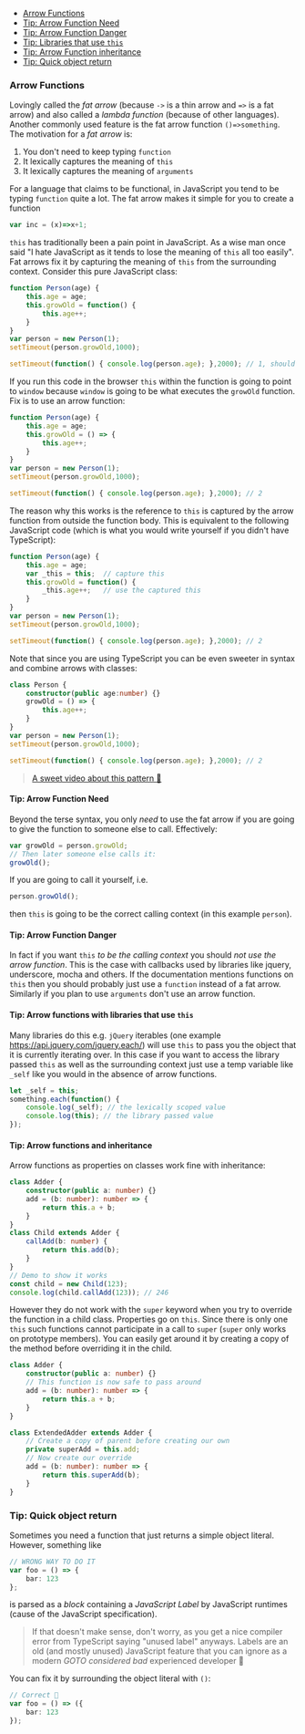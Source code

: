 * [Arrow Functions](#arrow-functions)
* [Tip: Arrow Function Need](#tip-arrow-function-need)
* [Tip: Arrow Function Danger](#tip-arrow-function-danger)
* [Tip: Libraries that use `this`](#tip-arrow-functions-with-libraries-that-use-this)
* [Tip: Arrow Function inheritance](#tip-arrow-functions-and-inheritance)
* [Tip: Quick object return](#tip-quick-object-return)

### Arrow Functions

Lovingly called the *fat arrow* (because `->` is a thin arrow and `=>` is a fat arrow) and also called a *lambda function* (because of other languages). Another commonly used feature is the fat arrow function `()=>something`. The motivation for a *fat arrow* is:
1. You don't need to keep typing `function`
2. It lexically captures the meaning of `this`
2. It lexically captures the meaning of `arguments`

For a language that claims to be functional, in JavaScript you tend to be typing `function` quite a lot. The fat arrow makes it simple for you to create a function
```ts
var inc = (x)=>x+1;
```
`this` has traditionally been a pain point in JavaScript. As a wise man once said "I hate JavaScript as it tends to lose the meaning of `this` all too easily". Fat arrows fix it by capturing the meaning of `this` from the surrounding context. Consider this pure JavaScript class:

```ts
function Person(age) {
    this.age = age;
    this.growOld = function() {
        this.age++;
    }
}
var person = new Person(1);
setTimeout(person.growOld,1000);

setTimeout(function() { console.log(person.age); },2000); // 1, should have been 2
```
If you run this code in the browser `this` within the function is going to point to `window` because `window` is going to be what executes the `growOld` function. Fix is to use an arrow function:
```ts
function Person(age) {
    this.age = age;
    this.growOld = () => {
        this.age++;
    }
}
var person = new Person(1);
setTimeout(person.growOld,1000);

setTimeout(function() { console.log(person.age); },2000); // 2
```
The reason why this works is the reference to `this` is captured by the arrow function from outside the function body. This is equivalent to the following JavaScript code (which is what you would write yourself if you didn't have TypeScript):
```ts
function Person(age) {
    this.age = age;
    var _this = this;  // capture this
    this.growOld = function() {
        _this.age++;   // use the captured this
    }
}
var person = new Person(1);
setTimeout(person.growOld,1000);

setTimeout(function() { console.log(person.age); },2000); // 2
```
Note that since you are using TypeScript you can be even sweeter in syntax and combine arrows with classes:
```ts
class Person {
    constructor(public age:number) {}
    growOld = () => {
        this.age++;
    }
}
var person = new Person(1);
setTimeout(person.growOld,1000);

setTimeout(function() { console.log(person.age); },2000); // 2
```

> [A sweet video about this pattern 🌹](https://egghead.io/lessons/typescript-make-usages-of-this-safe-in-class-methods)

#### Tip: Arrow Function Need
Beyond the terse syntax, you only *need* to use the fat arrow if you are going to give the function to someone else to call. Effectively:
```ts
var growOld = person.growOld;
// Then later someone else calls it:
growOld();
```
If you are going to call it yourself, i.e.
```ts
person.growOld();
```
then `this` is going to be the correct calling context (in this example `person`).

#### Tip: Arrow Function Danger

In fact if you want `this` *to be the calling context* you should *not use the arrow function*. This is the case with callbacks used by libraries like jquery, underscore, mocha and others. If the documentation mentions functions on `this` then you should probably just use a `function` instead of a fat arrow. Similarly if you plan to use `arguments` don't use an arrow function.

#### Tip: Arrow functions with libraries that use `this`
Many libraries do this e.g. `jQuery` iterables (one example https://api.jquery.com/jquery.each/) will use `this` to pass you the object that it is currently iterating over. In this case if you want to access the library passed `this` as well as the surrounding context just use a temp variable like `_self` like you would in the absence of arrow functions.

```ts
let _self = this;
something.each(function() {
    console.log(_self); // the lexically scoped value
    console.log(this); // the library passed value
});
```

#### Tip: Arrow functions and inheritance
Arrow functions as properties on classes work fine with inheritance: 

```ts
class Adder {
    constructor(public a: number) {}
    add = (b: number): number => {
        return this.a + b;
    }
}
class Child extends Adder {
    callAdd(b: number) {
        return this.add(b);
    }
}
// Demo to show it works
const child = new Child(123);
console.log(child.callAdd(123)); // 246
```

However they do not work with the `super` keyword when you try to override the function in a child class. Properties go on `this`. Since there is only one `this` such functions cannot participate in a call to `super` (`super` only works on prototype members). You can easily get around it by creating a copy of the method before overriding it in the child.

```ts
class Adder {
    constructor(public a: number) {}
    // This function is now safe to pass around
    add = (b: number): number => {
        return this.a + b;
    }
}

class ExtendedAdder extends Adder {
    // Create a copy of parent before creating our own
    private superAdd = this.add;
    // Now create our override
    add = (b: number): number => {
        return this.superAdd(b);
    }
}
```

### Tip: Quick object return

Sometimes you need a function that just returns a simple object literal. However, something like

```ts
// WRONG WAY TO DO IT
var foo = () => {
    bar: 123
};
```
is parsed as a *block* containing a *JavaScript Label* by JavaScript runtimes (cause of the JavaScript specification).

>  If that doesn't make sense, don't worry, as you get a nice compiler error from TypeScript saying "unused label" anyways. Labels are an old (and mostly unused) JavaScript feature that you can ignore as a modern *GOTO considered bad* experienced developer 🌹

You can fix it by surrounding the object literal with `()`:

```ts
// Correct 🌹
var foo = () => ({
    bar: 123
});
```
